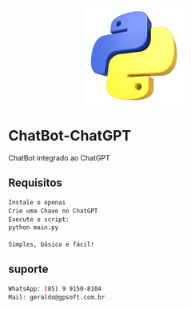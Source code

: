 

<p align="center">
  <img src="./assets/images/logo.png" width="200" alt="Python" /></a>
</p>

# ChatBot-ChatGPT
ChatBot integrado ao ChatGPT

## Requisitos
```bash
Instale o openai
Crie uma Chave no ChatGPT
Execute o script:
python main.py

Simples, básico e fácil!
```

## suporte
```bash
WhatsApp: (85) 9 9150-8104
Mail: geraldo@gpsoft.com.br
```

